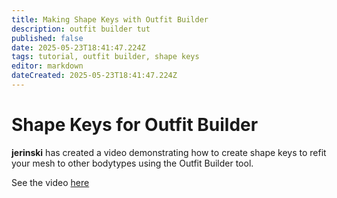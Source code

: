 ```yaml
---
title: Making Shape Keys with Outfit Builder
description: outfit builder tut
published: false
date: 2025-05-23T18:41:47.224Z
tags: tutorial, outfit builder, shape keys
editor: markdown
dateCreated: 2025-05-23T18:41:47.224Z
---
```


# Shape Keys for Outfit Builder

**jerinski** has created a video demonstrating how to create shape keys to refit your mesh to other bodytypes using the Outfit Builder tool.

See the video [here](https://www.youtube.com/watch?v=4AQqpOgG374)